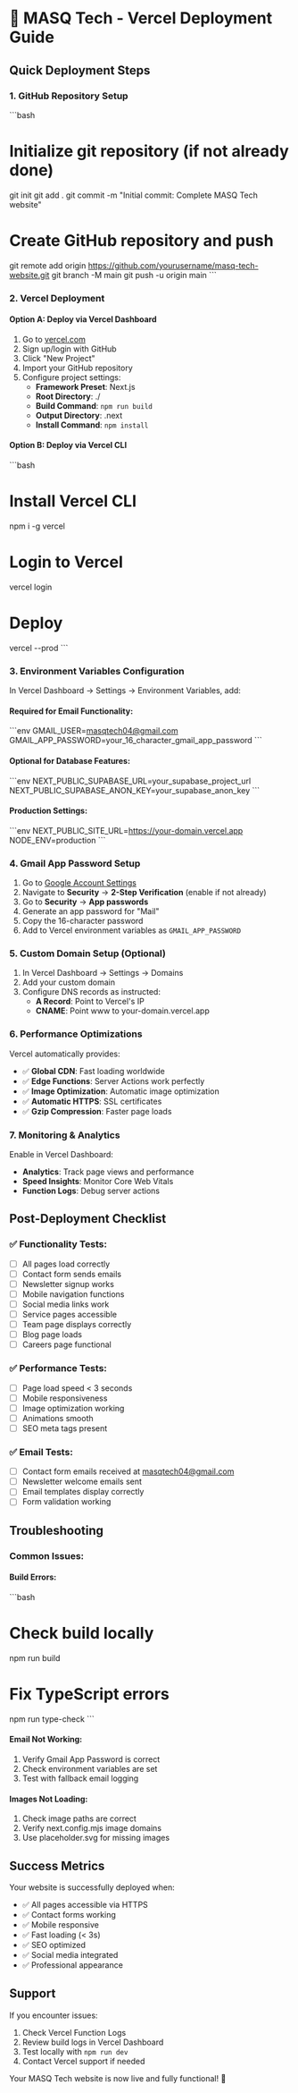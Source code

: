 # 🚀 MASQ Tech - Vercel Deployment Guide

## Quick Deployment Steps

### 1. GitHub Repository Setup
\`\`\`bash
# Initialize git repository (if not already done)
git init
git add .
git commit -m "Initial commit: Complete MASQ Tech website"

# Create GitHub repository and push
git remote add origin https://github.com/yourusername/masq-tech-website.git
git branch -M main
git push -u origin main
\`\`\`

### 2. Vercel Deployment

#### Option A: Deploy via Vercel Dashboard
1. Go to [vercel.com](https://vercel.com)
2. Sign up/login with GitHub
3. Click "New Project"
4. Import your GitHub repository
5. Configure project settings:
   - **Framework Preset**: Next.js
   - **Root Directory**: ./
   - **Build Command**: `npm run build`
   - **Output Directory**: .next
   - **Install Command**: `npm install`

#### Option B: Deploy via Vercel CLI
\`\`\`bash
# Install Vercel CLI
npm i -g vercel

# Login to Vercel
vercel login

# Deploy
vercel --prod
\`\`\`

### 3. Environment Variables Configuration

In Vercel Dashboard → Settings → Environment Variables, add:

#### Required for Email Functionality:
\`\`\`env
GMAIL_USER=masqtech04@gmail.com
GMAIL_APP_PASSWORD=your_16_character_gmail_app_password
\`\`\`

#### Optional for Database Features:
\`\`\`env
NEXT_PUBLIC_SUPABASE_URL=your_supabase_project_url
NEXT_PUBLIC_SUPABASE_ANON_KEY=your_supabase_anon_key
\`\`\`

#### Production Settings:
\`\`\`env
NEXT_PUBLIC_SITE_URL=https://your-domain.vercel.app
NODE_ENV=production
\`\`\`

### 4. Gmail App Password Setup

1. Go to [Google Account Settings](https://myaccount.google.com/)
2. Navigate to **Security** → **2-Step Verification** (enable if not already)
3. Go to **Security** → **App passwords**
4. Generate an app password for "Mail"
5. Copy the 16-character password
6. Add to Vercel environment variables as `GMAIL_APP_PASSWORD`

### 5. Custom Domain Setup (Optional)

1. In Vercel Dashboard → Settings → Domains
2. Add your custom domain
3. Configure DNS records as instructed:
   - **A Record**: Point to Vercel's IP
   - **CNAME**: Point www to your-domain.vercel.app

### 6. Performance Optimizations

Vercel automatically provides:
- ✅ **Global CDN**: Fast loading worldwide
- ✅ **Edge Functions**: Server Actions work perfectly
- ✅ **Image Optimization**: Automatic image optimization
- ✅ **Automatic HTTPS**: SSL certificates
- ✅ **Gzip Compression**: Faster page loads

### 7. Monitoring & Analytics

Enable in Vercel Dashboard:
- **Analytics**: Track page views and performance
- **Speed Insights**: Monitor Core Web Vitals
- **Function Logs**: Debug server actions

## Post-Deployment Checklist

### ✅ Functionality Tests:
- [ ] All pages load correctly
- [ ] Contact form sends emails
- [ ] Newsletter signup works
- [ ] Mobile navigation functions
- [ ] Social media links work
- [ ] Service pages accessible
- [ ] Team page displays correctly
- [ ] Blog page loads
- [ ] Careers page functional

### ✅ Performance Tests:
- [ ] Page load speed < 3 seconds
- [ ] Mobile responsiveness
- [ ] Image optimization working
- [ ] Animations smooth
- [ ] SEO meta tags present

### ✅ Email Tests:
- [ ] Contact form emails received at masqtech04@gmail.com
- [ ] Newsletter welcome emails sent
- [ ] Email templates display correctly
- [ ] Form validation working

## Troubleshooting

### Common Issues:

#### Build Errors:
\`\`\`bash
# Check build locally
npm run build

# Fix TypeScript errors
npm run type-check
\`\`\`

#### Email Not Working:
1. Verify Gmail App Password is correct
2. Check environment variables are set
3. Test with fallback email logging

#### Images Not Loading:
1. Check image paths are correct
2. Verify next.config.mjs image domains
3. Use placeholder.svg for missing images

## Success Metrics

Your website is successfully deployed when:
- ✅ All pages accessible via HTTPS
- ✅ Contact forms working
- ✅ Mobile responsive
- ✅ Fast loading (< 3s)
- ✅ SEO optimized
- ✅ Social media integrated
- ✅ Professional appearance

## Support

If you encounter issues:
1. Check Vercel Function Logs
2. Review build logs in Vercel Dashboard
3. Test locally with `npm run dev`
4. Contact Vercel support if needed

Your MASQ Tech website is now live and fully functional! 🎉
